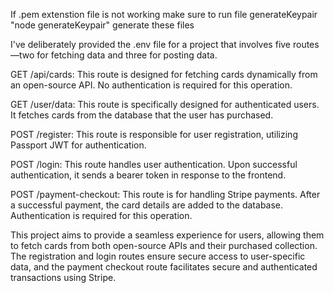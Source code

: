 If .pem extenstion file is not working make sure to run file generateKeypair  "node generateKeypair" generate these files

I've deliberately provided the .env file for a project that involves five routes—two for fetching data and three for posting data.

GET /api/cards: This route is designed for fetching cards dynamically from an open-source API. No authentication is required for this operation.

GET /user/data: This route is specifically designed for authenticated users. It fetches cards from the database that the user has purchased.

POST /register: This route is responsible for user registration, utilizing Passport JWT for authentication.

POST /login: This route handles user authentication. Upon successful authentication, it sends a bearer token in response to the frontend.

POST /payment-checkout: This route is for handling Stripe payments. After a successful payment, the card details are added to the database. Authentication is required for this operation.

This project aims to provide a seamless experience for users, allowing them to fetch cards from both open-source APIs and their purchased collection. The registration and login routes ensure secure access to user-specific data, and the payment checkout route facilitates secure and authenticated transactions using Stripe.
